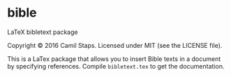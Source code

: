 # bible
LaTeX bibletext package

Copyright &copy; 2016 Camil Staps. Licensed under MIT (see the LICENSE file).

This is a LaTex package that allows you to insert Bible texts in a document by specifying references. Compile `bibletext.tex` to get the documentation.
